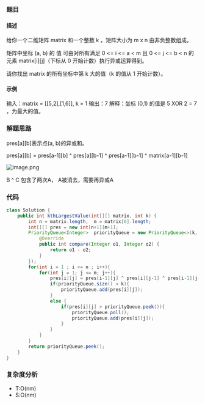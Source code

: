 ### 题目
#### 描述
给你一个二维矩阵 matrix 和一个整数 k ，矩阵大小为 m x n 由非负整数组成。 

矩阵中坐标 (a, b) 的 值 可由对所有满足 0 <= i <= a < m 且 0 <= j <= b < n 的元素 matrix[i][j]（下标从 0 开始计数）执行异或运算得到。

请你找出 matrix 的所有坐标中第 k 大的值（k 的值从 1 开始计数）。

#### 示例
输入：matrix = [[5,2],[1,6]], k = 1
输出：7
解释：坐标 (0,1) 的值是 5 XOR 2 = 7 ，为最大的值。
### 解题思路
pres[a][b]表示点(a, b)的异或和。

pres[a][b] = pres[a-1][b] ^ pres[a][b-1] ^ pres[a-1][b-1] ^ matrix[a-1][b-1]

![image.png](https://pic.leetcode-cn.com/1621394550-uwuLwq-image.png)

B ^ C 包含了两次A， A被消去，需要再异或A

### 代码

```java
class Solution {
    public int kthLargestValue(int[][] matrix, int k) {
        int n = matrix.length,  m = matrix[0].length;
        int[][] pres = new int[n+1][m+1];
        PriorityQueue<Integer>  priorityQueue = new PriorityQueue<>(k, new Comparator<Integer>() {
            @Override
            public int compare(Integer o1, Integer o2) {
                return o1 - o2;
            }
        });
        for(int i = 1 ; i <= n ; i++){
            for(int j = 1; j <= m; j++){
                pres[i][j] = pres[i-1][j] ^ pres[i][j-1] ^ pres[i-1][j-1] ^ matrix[i-1][j-1];
                if(priorityQueue.size() < k){
                    priorityQueue.add(pres[i][j]);
                }
                else {
                    if(pres[i][j] > priorityQueue.peek()){
                        priorityQueue.poll();
                        priorityQueue.add(pres[i][j]);
                    }
                }
            }
        }
        return priorityQueue.peek();
    }
}
```
### 复杂度分析
- T:O(nm)
- S:O(nm)
